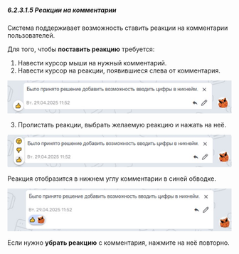 ##### 6.2.3.1.5 Реакции на комментарии

Система поддерживает возможность ставить реакции на комментарии пользователей. 

Для того, чтобы **поставить реакцию** требуется:

1. Навести курсор мыши на нужный комментарий.
2. Навести курсор на реакции, появившиеся слева от комментария. 

![реакции](/imgs/реакции.jpg)

3. Пролистать реакции, выбрать желаемую реакцию и нажать на неё. 

![реакции_1](/imgs/реакции_1.jpg)

Реакция отобразится в нижнем углу комментарии в синей обводке.

![реакции_2](/imgs/реакции_2.jpg)

Если нужно **убрать реакцию** с комментария, нажмите на неё повторно.